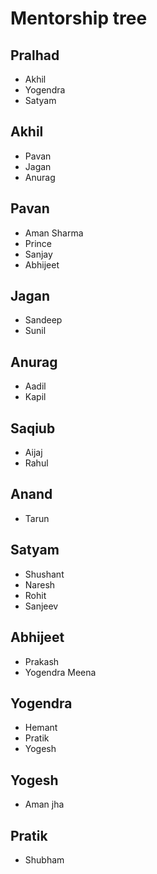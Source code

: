 # Mentorship tree

## Pralhad
- Akhil
- Yogendra
- Satyam

## Akhil
- Pavan
- Jagan
- Anurag

## Pavan 
- Aman Sharma
- Prince
- Sanjay
- Abhijeet

## Jagan
- Sandeep
- Sunil

## Anurag
- Aadil
- Kapil

## Saqiub
- Aijaj
- Rahul

## Anand
- Tarun

## Satyam 
- Shushant
- Naresh
- Rohit
- Sanjeev

## Abhijeet
- Prakash
- Yogendra Meena

## Yogendra
- Hemant
- Pratik 
- Yogesh

## Yogesh
- Aman jha

## Pratik 
- Shubham 

